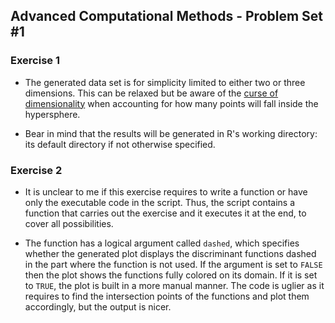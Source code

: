 ## Advanced Computational Methods - Problem Set #1

### Exercise 1

  * The generated data set is for simplicity limited to either two or three dimensions. This can be relaxed but be aware of the [curse of dimensionality](https://en.wikipedia.org/wiki/Curse_of_dimensionality) when accounting for how many points will fall inside the hypersphere.

  * Bear in mind that the results will be generated in R's working directory: its default directory if not otherwise specified.

### Exercise 2

  * It is unclear to me if this exercise requires to write a function or have only the executable code in the script. Thus, the script contains a function that carries out the exercise and it executes it at the end, to cover all possibilities.

  * The function has a logical argument called `dashed`, which specifies whether the generated plot displays the discriminant functions dashed in the part where the function is not used. If the argument is set to `FALSE` then the plot shows the functions fully colored on its domain. If it is set to `TRUE`, the plot is built in a more manual manner. The code is uglier as it requires to find the intersection points of the functions and plot them accordingly, but the output is nicer.
